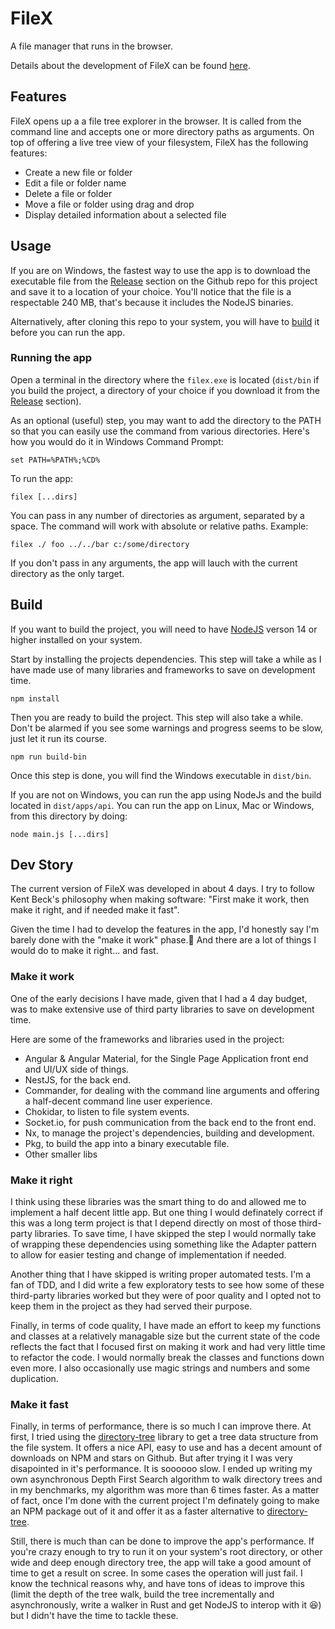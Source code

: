 # FileX
A file manager that runs in the browser.

Details about the development of FileX can be found [here](#dev-story).

## Features
FileX opens up a a file tree explorer in the browser. It is called from the command line and accepts one or more directory paths as arguments. On top of offering a live tree view of your filesystem, FileX has the following features:
- Create a new file or folder
- Edit a file or folder name
- Delete a file or folder
- Move a file or folder using drag and drop
- Display detailed information about a selected file

## Usage
If you are on Windows, the fastest way to use the app is to download the executable file from the [Release](https://github.com/snowfrogdev/filex/releases/) section on the Github repo for this project and save it to a location of your choice. You'll notice that the file is a respectable 240 MB, that's because it includes the NodeJS binaries.

Alternatively, after cloning this repo to your system, you will have to [build](#build) it before you can run the app.

### Running the app
Open a terminal in the directory where the `filex.exe` is located (`dist/bin` if you build the project, a directory of your choice if you download it from the [Release](https://github.com/snowfrogdev/filex/releases/) section).

As an optional (useful) step, you may want to add the directory to the PATH so that you can easily use the command from various directories. Here's how you would do it in Windows Command Prompt:

```
set PATH=%PATH%;%CD%
```

To run the app:
```
filex [...dirs]
```

You can pass in any number of directories as argument, separated by a space. The command will work with absolute or relative paths. Example:
```
filex ./ foo ../../bar c:/some/directory
```

If you don't pass in any arguments, the app will lauch with the current directory as the only target.

## Build
If you want to build the project, you will need to have [NodeJS](https://nodejs.org/en/download/) verson 14 or higher installed on your system.

Start by installing the projects dependencies. This step will take a while as I have made use of many libraries and frameworks to save on development time.
```
npm install
```

Then you are ready to build the project. This step will also take a while. Don't be alarmed if you see some warnings and progress seems to be slow, just let it run its course.
```
npm run build-bin
```

Once this step is done, you will find the Windows executable in `dist/bin`.

If you are not on Windows, you can run the app using NodeJs and the build located in `dist/apps/api`. You can run the app on Linux, Mac or Windows, from this directory by doing:
```
node main.js [...dirs]
```

## Dev Story
The current version of FileX was developed in about 4 days. I try to follow Kent Beck's philosophy when making software: "First make it work, then make it right, and if needed make it fast".

Given the time I had to develop the features in the app, I'd honestly say I'm barely done with the "make it work" phase.🙂 And there are a lot of things I would do to make it right... and fast.

### Make it work
One of the early decisions I have made, given that I had a 4 day budget, was to make extensive use of third party libraries to save on development time.

Here are some of the frameworks and libraries used in the project:
- Angular & Angular Material, for the Single Page Application front end and UI/UX side of things.
- NestJS, for the back end.
- Commander, for dealing with the command line arguments and offering a half-decent command line user experience.
- Chokidar, to listen to file system events.
- Socket.io, for push communication from the back end to the front end.
- Nx, to manage the project's dependencies, building and development.
- Pkg, to build the app into a binary executable file.
- Other smaller libs

### Make it right
I think using these libraries was the smart thing to do and allowed me to implement a half decent little app. But one thing I would definately correct if this was a long term project is that I depend directly on most of those third-party libraries. To save time, I have skipped the step I would normally take of wrapping these dependencies using something like the Adapter pattern to allow for easier testing and change of implementation if needed.

Another thing that I have skipped is writing proper automated tests. I'm a fan of TDD, and I did write a few exploratory tests to see how some of these third-party libraries worked but they were of poor quality and I opted not to keep them in the project as they had served their purpose.

Finally, in terms of code quality, I have made an effort to keep my functions and classes at a relatively managable size but the current state of the code reflects the fact that I focused first on making it work and had very little time to refactor the code. I would normally break the classes and functions down even more. I also occasionally use magic strings and numbers and some duplication.

### Make it fast
Finally, in terms of performance, there is so much I can improve there. At first, I tried using the [directory-tree](https://www.npmjs.com/package/directory-tree) library to get a tree data structure from the file system. It offers a nice API, easy to use and has a decent amount of downloads on NPM and stars on Github. But after trying it I was very disapointed in it's performance. It is soooooo slow. I ended up writing my own asynchronous Depth First Search algorithm to walk directory trees and in my benchmarks, my algorithm was more than 6 times faster. As a matter of fact, once I'm done with the current project I'm definately going to make an NPM package out of it and offer it as a faster alternative to [directory-tree](https://www.npmjs.com/package/directory-tree).

Still, there is much than can be done to improve the app's performance. If you're crazy enough to try to run it on your system's root directory, or other wide and deep enough directory tree, the app will take a good amount of time to get a result on scree. In some cases the operation will just fail. I know the technical reasons why, and have tons of ideas to improve this (limit the depth of the tree walk, build the tree incrementally and asynchronously, write a walker in Rust and get NodeJS to interop with it 😆) but I didn't have the time to tackle these.